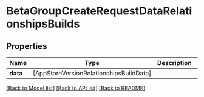 # BetaGroupCreateRequestDataRelationshipsBuilds

## Properties
Name | Type | Description | Notes
------------ | ------------- | ------------- | -------------
**data** | [AppStoreVersionRelationshipsBuildData] |  | [optional] 

[[Back to Model list]](../README.md#documentation-for-models) [[Back to API list]](../README.md#documentation-for-api-endpoints) [[Back to README]](../README.md)


